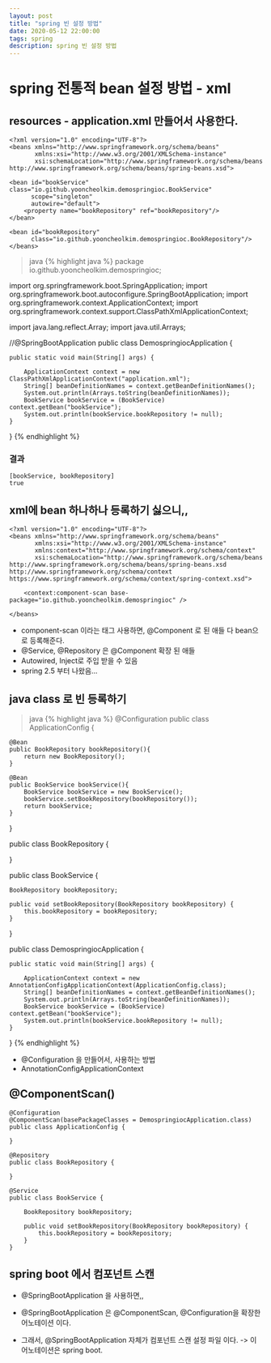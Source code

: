 ```yaml
---
layout: post
title: "spring 빈 설정 방법"
date: 2020-05-12 22:00:00
tags: spring
description: spring 빈 설정 방법
---
```



# spring 전통적 bean 설정 방법 - xml

## resources - application.xml 만들어서 사용한다.

~~~
<?xml version="1.0" encoding="UTF-8"?>
<beans xmlns="http://www.springframework.org/schema/beans"
       xmlns:xsi="http://www.w3.org/2001/XMLSchema-instance"
       xsi:schemaLocation="http://www.springframework.org/schema/beans http://www.springframework.org/schema/beans/spring-beans.xsd">

<bean id="bookService" class="io.github.yooncheolkim.demospringioc.BookService"
      scope="singleton"
      autowire="default">
    <property name="bookRepository" ref="bookRepository"/>
</bean>

<bean id="bookRepository"
      class="io.github.yooncheolkim.demospringioc.BookRepository"/>
</beans>
~~~

>java
{% highlight java %}
package io.github.yooncheolkim.demospringioc;

import org.springframework.boot.SpringApplication;
import org.springframework.boot.autoconfigure.SpringBootApplication;
import org.springframework.context.ApplicationContext;
import org.springframework.context.support.ClassPathXmlApplicationContext;

import java.lang.reflect.Array;
import java.util.Arrays;

//@SpringBootApplication
public class DemospringiocApplication {

    public static void main(String[] args) {

        ApplicationContext context = new ClassPathXmlApplicationContext("application.xml");
        String[] beanDefinitionNames = context.getBeanDefinitionNames();
        System.out.println(Arrays.toString(beanDefinitionNames));
        BookService bookService = (BookService) context.getBean("bookService");
        System.out.println(bookService.bookRepository != null);
    }

}
{% endhighlight %}

### 결과
~~~
[bookService, bookRepository]
true
~~~



## xml에 bean 하나하나 등록하기 싫으니,,

~~~
<?xml version="1.0" encoding="UTF-8"?>
<beans xmlns="http://www.springframework.org/schema/beans"
       xmlns:xsi="http://www.w3.org/2001/XMLSchema-instance"
       xmlns:context="http://www.springframework.org/schema/context"
       xsi:schemaLocation="http://www.springframework.org/schema/beans http://www.springframework.org/schema/beans/spring-beans.xsd http://www.springframework.org/schema/context https://www.springframework.org/schema/context/spring-context.xsd">

    <context:component-scan base-package="io.github.yooncheolkim.demospringioc" />

</beans>
~~~
- component-scan 이라는 태그 사용하면, @Component 로 된 애들 다 bean으로 등록해준다.
- @Service, @Repository 은 @Component 확장 된 애들
- Autowired, Inject로 주입 받을 수 있음
- spring 2.5 부터 나왔음...



## java class 로 빈 등록하기

>java
{% highlight java %}
@Configuration
public class ApplicationConfig {

    @Bean
    public BookRepository bookRepository(){
        return new BookRepository();
    }

    @Bean
    public BookService bookService(){
        BookService bookService = new BookService();
        bookService.setBookRepository(bookRepository());
        return bookService;
    }
}


public class BookRepository {

}

public class BookService {

    BookRepository bookRepository;

    public void setBookRepository(BookRepository bookRepository) {
        this.bookRepository = bookRepository;
    }
}

public class DemospringiocApplication {

    public static void main(String[] args) {

        ApplicationContext context = new AnnotationConfigApplicationContext(ApplicationConfig.class);
        String[] beanDefinitionNames = context.getBeanDefinitionNames();
        System.out.println(Arrays.toString(beanDefinitionNames));
        BookService bookService = (BookService) context.getBean("bookService");
        System.out.println(bookService.bookRepository != null);
    }

}
{% endhighlight %}

- @Configuration 을 만들어서, 사용하는 방법
- AnnotationConfigApplicationContext




## @ComponentScan()

~~~
@Configuration
@ComponentScan(basePackageClasses = DemospringiocApplication.class)
public class ApplicationConfig {

}

@Repository
public class BookRepository {

}

@Service
public class BookService {

    BookRepository bookRepository;

    public void setBookRepository(BookRepository bookRepository) {
        this.bookRepository = bookRepository;
    }
}
~~~



## spring boot 에서 컴포넌트 스캔

- @SpringBootApplication 을 사용하면,,
- @SpringBootApplication 은 @ComponentScan, @Configuration을 확장한 어노테이션 이다.

- 그래서,  @SpringBootApplication 자체가 컴포넌트 스캔 설정 파일 이다. -> 이 어노테이션은 spring boot.